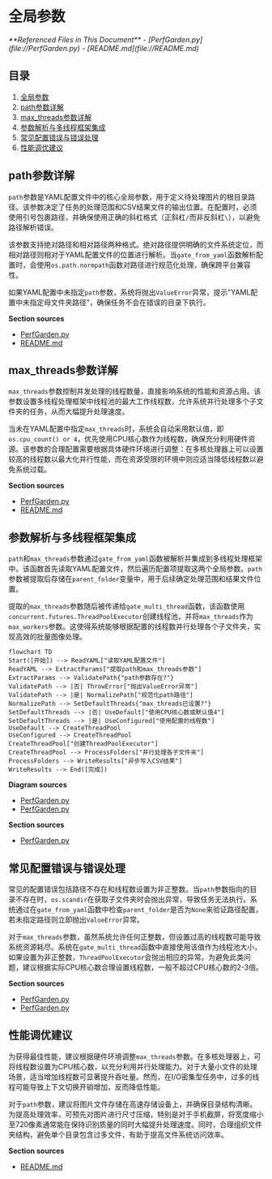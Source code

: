 # 全局参数

<cite>
**Referenced Files in This Document**   
- [PerfGarden.py](file://PerfGarden.py)
- [README.md](file://README.md)
</cite>

## 目录
1. [全局参数](#全局参数)
2. [path参数详解](#path参数详解)
3. [max_threads参数详解](#max_threads参数详解)
4. [参数解析与多线程框架集成](#参数解析与多线程框架集成)
5. [常见配置错误与错误处理](#常见配置错误与错误处理)
6. [性能调优建议](#性能调优建议)

## path参数详解

`path`参数是YAML配置文件中的核心全局参数，用于定义待处理图片的根目录路径。该参数决定了任务的处理范围和CSV结果文件的输出位置。在配置时，必须使用引号包裹路径，并确保使用正确的斜杠格式（正斜杠`/`而非反斜杠`\`），以避免路径解析错误。

该参数支持绝对路径和相对路径两种格式。绝对路径提供明确的文件系统定位，而相对路径则相对于YAML配置文件的位置进行解析。当`gate_from_yaml`函数解析配置时，会使用`os.path.normpath`函数对路径进行规范化处理，确保跨平台兼容性。

如果YAML配置中未指定`path`参数，系统将抛出`ValueError`异常，提示"YAML配置中未指定母文件夹路径"，确保任务不会在错误的目录下执行。

**Section sources**
- [PerfGarden.py](file://PerfGarden.py#L394-L398)
- [README.md](file://README.md#L122)

## max_threads参数详解

`max_threads`参数控制并发处理的线程数量，直接影响系统的性能和资源占用。该参数设置多线程处理框架中线程池的最大工作线程数，允许系统并行处理多个子文件夹的任务，从而大幅提升处理速度。

当未在YAML配置中指定`max_threads`时，系统会自动采用默认值，即`os.cpu_count() or 4`，优先使用CPU核心数作为线程数，确保充分利用硬件资源。该参数的合理配置需要根据具体硬件环境进行调整：在多核处理器上可以设置较高的线程数以最大化并行性能，而在资源受限的环境中则应适当降低线程数以避免系统过载。

**Section sources**
- [PerfGarden.py](file://PerfGarden.py#L401-L403)
- [README.md](file://README.md#L123)

## 参数解析与多线程框架集成

`path`和`max_threads`参数通过`gate_from_yaml`函数被解析并集成到多线程处理框架中。该函数首先读取YAML配置文件，然后遍历配置项提取这两个全局参数。`path`参数被提取后存储在`parent_folder`变量中，用于后续确定处理范围和结果文件位置。

提取的`max_threads`参数随后被传递给`gate_multi_thread`函数，该函数使用`concurrent.futures.ThreadPoolExecutor`创建线程池，并将`max_threads`作为`max_workers`参数。这使得系统能够根据配置的线程数并行处理各个子文件夹，实现高效的批量图像处理。

```mermaid
flowchart TD
Start([开始]) --> ReadYAML["读取YAML配置文件"]
ReadYAML --> ExtractParams["提取path和max_threads参数"]
ExtractParams --> ValidatePath{"path参数存在?"}
ValidatePath --> |否| ThrowError["抛出ValueError异常"]
ValidatePath --> |是| NormalizePath["规范化path路径"]
NormalizePath --> SetDefaultThreads{"max_threads已设置?"}
SetDefaultThreads --> |否| UseDefault["使用CPU核心数或默认值4"]
SetDefaultThreads --> |是| UseConfigured["使用配置的线程数"]
UseDefault --> CreateThreadPool
UseConfigured --> CreateThreadPool
CreateThreadPool["创建ThreadPoolExecutor"]
CreateThreadPool --> ProcessFolders["并行处理各子文件夹"]
ProcessFolders --> WriteResults["异步写入CSV结果"]
WriteResults --> End([完成])
```

**Diagram sources**
- [PerfGarden.py](file://PerfGarden.py#L384-L474)
- [PerfGarden.py](file://PerfGarden.py#L667-L705)

**Section sources**
- [PerfGarden.py](file://PerfGarden.py#L384-L474)

## 常见配置错误与错误处理

常见的配置错误包括路径不存在和线程数设置为非正整数。当`path`参数指向的目录不存在时，`os.scandir`在获取子文件夹时会抛出异常，导致任务无法执行。系统通过在`gate_from_yaml`函数中检查`parent_folder`是否为`None`来验证路径配置，若未指定路径则立即抛出`ValueError`异常。

对于`max_threads`参数，虽然系统允许任何正整数，但设置过高的线程数可能导致系统资源耗尽。系统在`gate_multi_thread`函数中直接使用该值作为线程池大小，如果设置为非正整数，`ThreadPoolExecutor`会抛出相应的异常。为避免此类问题，建议根据实际CPU核心数合理设置线程数，一般不超过CPU核心数的2-3倍。

**Section sources**
- [PerfGarden.py](file://PerfGarden.py#L447-L451)
- [PerfGarden.py](file://PerfGarden.py#L685-L688)

## 性能调优建议

为获得最佳性能，建议根据硬件环境调整`max_threads`参数。在多核处理器上，可将线程数设置为CPU核心数，以充分利用并行处理能力。对于大量小文件的处理场景，适当增加线程数可显著提升吞吐量。然而，在I/O密集型任务中，过多的线程可能导致上下文切换开销增加，反而降低性能。

对于`path`参数，建议将图片文件存储在高速存储设备上，并确保目录结构清晰。为提高处理效率，可预先对图片进行尺寸压缩，特别是对于手机截屏，将宽度缩小至720像素通常能在保持识别质量的同时大幅提升处理速度。同时，合理组织文件夹结构，避免单个目录包含过多文件，有助于提高文件系统访问效率。

**Section sources**
- [README.md](file://README.md#L254-L260)